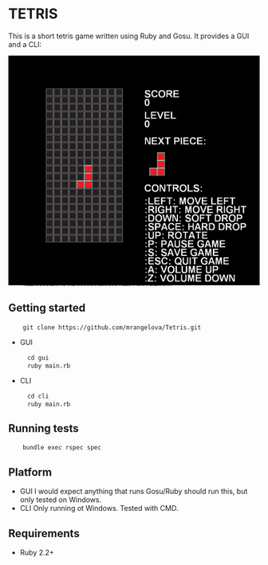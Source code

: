 # TETRIS

This is a short tetris game written using Ruby and Gosu.
It provides a GUI and a CLI:

![Screenshot](https://github.com/mrangelova/Tetris/blob/master/media/screen.png)


## Getting started

        git clone https://github.com/mrangelova/Tetris.git


* GUI

        cd gui
        ruby main.rb

* CLI

        cd cli
        ruby main.rb


## Running tests

        bundle exec rspec spec

## Platform
- GUI
I would expect anything that runs Gosu/Ruby should run this, but only tested on Windows.
- CLI
Only running ot Windows. Tested with CMD.

## Requirements
- Ruby 2.2+